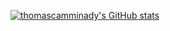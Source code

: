 [![thomascamminady's GitHub stats](https://github-readme-stats.vercel.app/api?username=thomascamminady)](https://github.com/anuraghazra/github-readme-stats)
